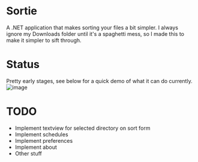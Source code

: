 # Sortie
A .NET application that makes sorting your files a bit simpler. I always ignore my Downloads folder until it's a spaghetti mess, so I made this to make it simpler to sift through.

# Status
Pretty early stages, see below for a quick demo of what it can do currently.
![image](https://i.imgur.com/fHGMDZq.gif)

# TODO
- Implement textview for selected directory on sort form
- Implement schedules
- Implement preferences
- Implement about
- Other stuff
